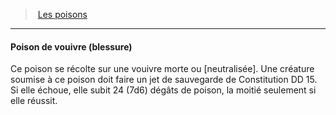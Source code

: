 ﻿---
!Generic
Id: poisons_hd.md#poison-de-vouivre-blessure
ParentLink: poisons_hd.md#les-poisons
Name: Poison de vouivre (blessure)
ParentName: Les poisons
NameLevel: 4
Attributes: {}
---
> [Les poisons](hd_poisons.md)

---

#### Poison de vouivre (blessure)

Ce poison se récolte sur une vouivre morte ou [neutralisée]. Une créature soumise à ce poison doit faire un jet de sauvegarde de Constitution DD 15. Si elle échoue, elle subit 24 (7d6) dégâts de poison, la moitié seulement si elle réussit.

